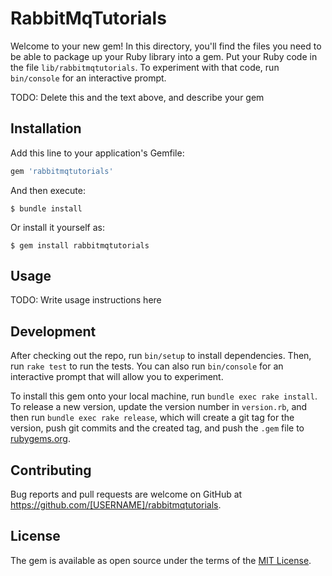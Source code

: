 # RabbitMqTutorials

Welcome to your new gem! In this directory, you'll find the files you need to be able to package up your Ruby library into a gem. Put your Ruby code in the file `lib/rabbitmqtutorials`. To experiment with that code, run `bin/console` for an interactive prompt.

TODO: Delete this and the text above, and describe your gem

## Installation

Add this line to your application's Gemfile:

```ruby
gem 'rabbitmqtutorials'
```

And then execute:

    $ bundle install

Or install it yourself as:

    $ gem install rabbitmqtutorials

## Usage

TODO: Write usage instructions here

## Development

After checking out the repo, run `bin/setup` to install dependencies. Then, run `rake test` to run the tests. You can also run `bin/console` for an interactive prompt that will allow you to experiment.

To install this gem onto your local machine, run `bundle exec rake install`. To release a new version, update the version number in `version.rb`, and then run `bundle exec rake release`, which will create a git tag for the version, push git commits and the created tag, and push the `.gem` file to [rubygems.org](https://rubygems.org).

## Contributing

Bug reports and pull requests are welcome on GitHub at https://github.com/[USERNAME]/rabbitmqtutorials.

## License

The gem is available as open source under the terms of the [MIT License](https://opensource.org/licenses/MIT).

